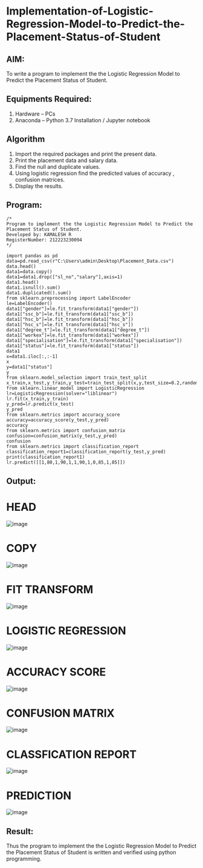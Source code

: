 # Implementation-of-Logistic-Regression-Model-to-Predict-the-Placement-Status-of-Student

## AIM:
To write a program to implement the the Logistic Regression Model to Predict the Placement Status of Student.

## Equipments Required:
1. Hardware – PCs
2. Anaconda – Python 3.7 Installation / Jupyter notebook

## Algorithm
1. Import the required packages and print the present data.
2. Print the placement data and salary data.
3. Find the null and duplicate values.
4. Using logistic regression find the predicted values of accuracy , confusion matrices.
5. Display the results.

## Program:
```
/*
Program to implement the the Logistic Regression Model to Predict the Placement Status of Student.
Developed by: KAMALESH R
RegisterNumber: 212223230094
*/
```
```
import pandas as pd
data=pd.read_csv(r"C:\Users\admin\Desktop\Placement_Data.csv")
data.head()
data1=data.copy()
data1=data1.drop(["sl_no","salary"],axis=1)
data1.head()
data1.isnull().sum()
data1.duplicated().sum()
from sklearn.preprocessing import LabelEncoder
le=LabelEncoder()
data1["gender"]=le.fit_transform(data1["gender"])
data1["ssc_b"]=le.fit_transform(data1["ssc_b"])
data1["hsc_b"]=le.fit_transform(data1["hsc_b"])
data1["hsc_s"]=le.fit_transform(data1["hsc_s"])
data1["degree_t"]=le.fit_transform(data1["degree_t"])
data1["workex"]=le.fit_transform(data1["workex"])
data1["specialisation"]=le.fit_transform(data1["specialisation"])
data1["status"]=le.fit_transform(data1["status"])
data1
x=data1.iloc[:,:-1]
x
y=data1["status"]
y
from sklearn.model_selection import train_test_split
x_train,x_test,y_train,y_test=train_test_split(x,y,test_size=0.2,random_state=0)
from sklearn.linear_model import LogisticRegression
lr=LogisticRegression(solver="liblinear")
lr.fit(x_train,y_train)
y_pred=lr.predict(x_test)
y_pred
from sklearn.metrics import accuracy_score
accuracy=accuracy_score(y_test,y_pred)
accuracy
from sklearn.metrics import confusion_matrix
confusion=confusion_matrix(y_test,y_pred)
confusion
from sklearn.metrics import classification_report
classification_report1=classification_report(y_test,y_pred)
print(classification_report1)
lr.predict([[1,80,1,90,1,1,90,1,0,85,1,85]])
```
## Output:

# HEAD
![image](https://github.com/user-attachments/assets/d5be98f1-b2dc-40e7-9576-09d310daa542)

# COPY
![image](https://github.com/user-attachments/assets/5cf1d465-0c79-4beb-be61-723288a1456c)

# FIT TRANSFORM
![image](https://github.com/user-attachments/assets/27b50305-e380-4087-96f7-4346db5fd03f)

# LOGISTIC REGRESSION 
![image](https://github.com/user-attachments/assets/26cb7cd4-5c99-4ba4-b3c1-3ac4f755d7a0)

# ACCURACY SCORE
![image](https://github.com/user-attachments/assets/4e5ef3fb-d87d-4af4-9260-58b086512b0a)

# CONFUSION MATRIX
![image](https://github.com/user-attachments/assets/d2d08a6e-c918-4161-9665-0db26c0fec06)

# CLASSFICATION REPORT
![image](https://github.com/user-attachments/assets/2b5c2137-5901-4a58-a629-eb5018b23890)

# PREDICTION
![image](https://github.com/user-attachments/assets/949aebd5-531e-4f59-b2c8-82db99b9f3fa)


## Result:
Thus the program to implement the the Logistic Regression Model to Predict the Placement Status of Student is written and verified using python programming.
